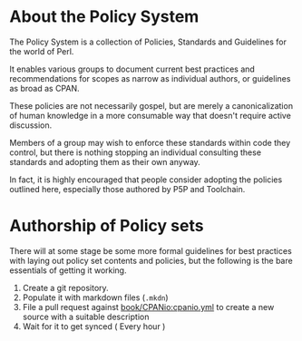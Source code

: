 # About the Policy System

The Policy System is a collection of Policies, Standards and Guidelines for the
world of Perl.

It enables various groups to document current best practices and
recommendations for scopes as narrow as individual authors, or guidelines as
broad as CPAN.

These policies are not necessarily gospel, but are merely a canonicalization
of human knowledge in a more consumable way that doesn't require active
discussion.

Members of a group may wish to enforce these standards within code they
control, but there is nothing stopping an individual consulting these standards
and adopting them as their own anyway.

In fact, it is highly encouraged that people consider adopting the policies
outlined here, especially those authored by P5P and Toolchain.

# Authorship of Policy sets

There will at some stage be some more formal guidelines for best practices with
laying out policy set contents and policies, but the following is the bare
essentials of getting it working.

1. Create a git repository.
2. Populate it with markdown files (`.mkdn`)
3. File a pull request against [book/CPANio:cpanio.yml](https://github.com/book/CPANio/blob/book/publishing/cpanio.yml)
to create a new source with a suitable description
4. Wait for it to get synced ( Every hour )


